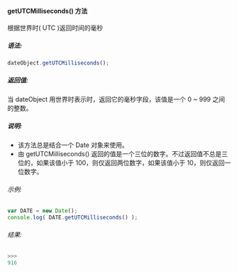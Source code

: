#### getUTCMilliseconds() 方法

  根据世界时( UTC )返回时间的毫秒

##### 语法:

  ```javascript
  dateObject.getUTCMilliseconds();
  ```

##### 返回值:

  当 dateObject 用世界时表示时，返回它的毫秒字段，该值是一个 0 ~ 999 之间的整数。

##### 说明:

  - 该方法总是结合一个 Date 对象来使用。
  - 由 getUTCMilliseconds() 返回的值是一个三位的数字。不过返回值不总是三位的，如果该值小于 100，则仅返回两位数字，如果该值小于 10，则仅返回一位数字。

###### 示例:

  ```javascript
  var DATE = new Date();
  console.log( DATE.getUTCMilliseconds() );
  ```

###### 结果:

  ```javascript
  >>>
  916
  ```
